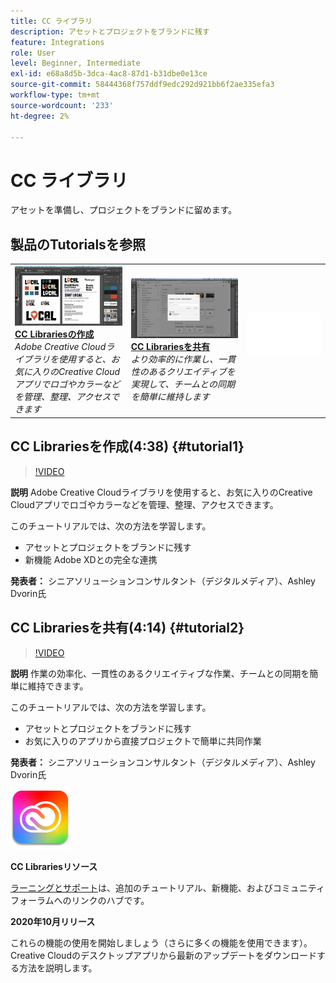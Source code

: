 ```yaml
---
title: CC ライブラリ
description: アセットとプロジェクトをブランドに残す
feature: Integrations
role: User
level: Beginner, Intermediate
exl-id: e68a8d5b-3dca-4ac8-87d1-b31dbe0e13ce
source-git-commit: 58444368f757ddf9edc292d921bb6f2ae335efa3
workflow-type: tm+mt
source-wordcount: '233'
ht-degree: 2%

---
```


# CC ライブラリ

アセットを準備し、プロジェクトをブランドに留めます。

## 製品のTutorialsを参照

<table style="table-layout:fixed">
<tr>
 <td>
   <a href="cclibraries.md#tutorial1">
      <img alt="CC Librariesを作成" src="../assets/libraries_create_dvorin_thumbnail.jpg" />
   </a>
    <div>
   <a href="cclibraries.md#tutorial1"><strong>CC Librariesの作成</strong></a>
    </div>
    <em>Adobe Creative Cloudライブラリを使用すると、お気に入りのCreative Cloudアプリでロゴやカラーなどを管理、整理、アクセスできます</em>
    <br>
  </td>
   <td>
   <a href="cclibraries.md#tutorial2">
      <img alt="CC Librariesを共有" src="../assets/libraries_share_dvorin_thumbnail.jpg" />
   </a>
    <div>
   <a href="cclibraries.md#tutorial2"><strong>CC Librariesを共有</strong></a>
    </div>
    <em>より効率的に作業し、一貫性のあるクリエイティブを実現して、チームとの同期を簡単に維持します</em>
    <br>
  </td>
  <td>
    <img alt="スペーサー" src="../assets/Whitespacer.png" />
    <div>
    <br>
  </td>
</tr>
</table>

## CC Librariesを作成(4:38) {#tutorial1}

>[!VIDEO](https://video.tv.adobe.com/v/326802?hidetitle=true)

**説明**
Adobe Creative Cloudライブラリを使用すると、お気に入りのCreative Cloudアプリでロゴやカラーなどを管理、整理、アクセスできます。

このチュートリアルでは、次の方法を学習します。
* アセットとプロジェクトをブランドに残す
* 新機能 Adobe XDとの完全な連携

**発表者：**
シニアソリューションコンサルタント（デジタルメディア）、Ashley Dvorin氏

## CC Librariesを共有(4:14) {#tutorial2}

>[!VIDEO](https://video.tv.adobe.com/v/326803?hidetitle=true)

**説明**
作業の効率化、一貫性のあるクリエイティブな作業、チームとの同期を簡単に維持できます。

このチュートリアルでは、次の方法を学習します。
* アセットとプロジェクトをブランドに残す
* お気に入りのアプリから直接プロジェクトで簡単に共同作業

**発表者：**
シニアソリューションコンサルタント（デジタルメディア）、Ashley Dvorin氏

![CC Librariesロゴ](../assets/cc_appicon_96.png)

**CC Librariesリソース**

[ラーニングとサポート](https://helpx.adobe.com/jp/creative-cloud/help/libraries.html)は、追加のチュートリアル、新機能、およびコミュニティフォーラムへのリンクのハブです。

**2020年10月リリース**

これらの機能の使用を開始しましょう（さらに多くの機能を使用できます）。 Creative Cloudのデスクトップアプリから最新のアップデートをダウンロードする方法を説明します。
